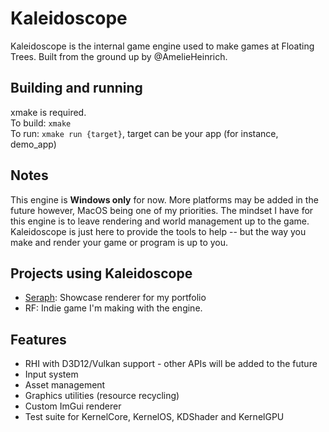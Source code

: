 # Kaleidoscope

Kaleidoscope is the internal game engine used to make games at Floating Trees. Built from the ground up by @AmelieHeinrich.

## Building and running

xmake is required.\
To build: `xmake`\
To run: `xmake run {target}`, target can be your app (for instance, demo_app)

## Notes

This engine is **Windows only** for now. More platforms may be added in the future however, MacOS being one of my priorities.
The mindset I have for this engine is to leave rendering and world management up to the game. Kaleidoscope is just here to provide the tools to help -- but the way you make and render your game or program is up to you.

## Projects using Kaleidoscope

- [Seraph](https://github.com/AmelieHeinrich/Seraph): Showcase renderer for my portfolio
- RF: Indie game I'm making with the engine.

## Features

- RHI with D3D12/Vulkan support - other APIs will be added to the future
- Input system
- Asset management
- Graphics utilities (resource recycling)
- Custom ImGui renderer
- Test suite for KernelCore, KernelOS, KDShader and KernelGPU
